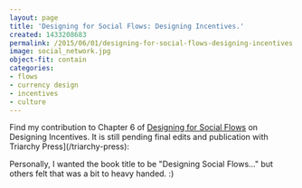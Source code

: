 ```yaml
---
layout: page
title: 'Designing for Social Flows: Designing Incentives.'
created: 1433208683
permalink: /2015/06/01/designing-for-social-flows-designing-incentives
image: social_network.jpg
object-fit: contain
categories:
- flows
- currency design
- incentives
- culture
---
```


Find my contribution to Chapter 6 of [Designing for Social Flows](/blog/designing-social-flows-chapter-6-designing-incentives) on Designing Incentives. It is still pending final edits and publication with Triarchy Press](/triarchy-press):

Personally, I wanted the book title to be "Designing Social Flows…" but others felt that was a bit to heavy handed. :)
